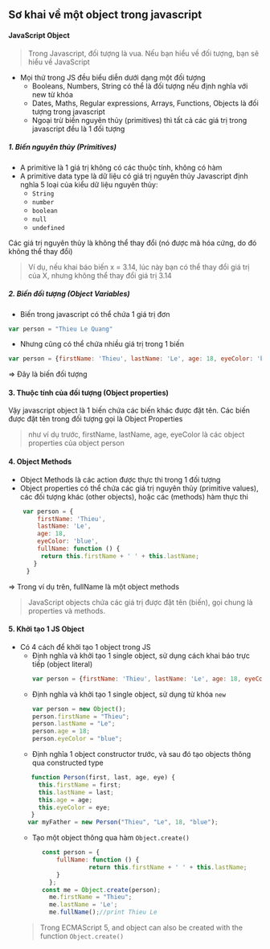 ## Sơ khai về một object trong javascript
#### JavaScript Object
  > Trong Javascript, đối tượng là vua. Nếu bạn hiểu về đối tượng, bạn sẽ hiểu về JavaScript
 - Mọi thứ trong JS đều biểu diễn dưới dạng một đối tượng
    + Booleans, Numbers, String có thể là đối tượng nếu định nghĩa với new từ khóa
    + Dates, Maths, Regular expressions, Arrays, Functions, Objects là đối tượng trong javascript
    + Ngoại trừ biến nguyên thủy (primitives) thì tất cả các giá trị trong javascript đều là 1 đối tượng
 ##### 1. Biến nguyên thủy (Primitives)
   - A primitive là 1 giá trị không có các thuộc tính, không có hàm
   - A primitive data type là dữ liệu có giá trị nguyên thủy
    Javascript định nghĩa 5 loại của kiểu dữ liệu nguyên thủy: 
        + ```String```
        + ```number```
        + ```boolean```
        + ```null```
        + ```undefined```
   
   Các giá trị nguyên thủy là không thể thay đổi (nó được mã hóa cứng, do đó không thể thay đổi)
   > Ví dụ, nếu khai báo biến x = 3.14, lúc này bạn có thể thay đổi giá trị của X, nhưng không thể thay đổi giá trị 3.14
 ##### 2. Biến đối tượng (Object Variables)    
   - Biến trong javascript có thể chứa 1 giá trị đơn
   ```javascript
var person = "Thieu Le Quang"
``` 
   - Nhưng cũng có thể chứa nhiều giá trị trong 1 biến
   ```javascript
   var person = {firstName: 'Thieu', lastName: 'Le', age: 18, eyeColor: 'blue'}
 ```
 => Đây là biến đối tượng
#### 3. Thuộc tính của đối tượng (Object properties)
  Vậy javascript object là 1 biến chứa các biến khác được đặt tên. Các biến được đặt tên trong đối tượng gọi là Object Properties
  > như ví dụ trước, firstName, lastName, age, eyeColor là các object properties của object person
#### 4. Object Methods
 - Object Methods là các action được thực thi trong 1 đối tượng 
 - Object properties có thể chứa các giá trị nguyên thủy (primitive values), các đối tượng khác (other objects), hoặc các (methods) hàm thực thi
```javascript
    var person = {
        firstName: 'Thieu',
        lastName: 'Le',
        age: 18,
        eyeColor: 'blue',
        fullName: function () { 
         return this.firstName + ' ' + this.lastName; 
       }
     }
```
 => Trong ví dụ trên, fullName là một object methods
> JavaScript objects chứa các giá trị được đặt tên (biến), gọi chung là properties và methods.
#### 5. Khởi tạo 1 JS Object
 - Có 4 cách để khởi tạo 1 object trong JS
     * Định nghĩa và khởi tạo 1 single object, sử dụng cách khai báo trực tiếp (object literal)
        ```javascript
        var person = {firstName: 'Thieu', lastName: 'Le', age: 18, eyeColor: 'blue'}
        ```
     * Định nghĩa và khởi tạo 1 single object, sử dụng từ khóa ```new```
        ```javascript
        var person = new Object();
        person.firstName = "Thieu";
        person.lastName = "Le";
        person.age = 18;
        person.eyeColor = "blue";
        ```
     * Định nghĩa 1 object constructor trước, và sau đó tạo objects thông qua constructed type
     ```javascript
        function Person(first, last, age, eye) {
          this.firstName = first;
          this.lastName = last;
          this.age = age;
          this.eyeColor = eye;
        }
       var myFather = new Person("Thieu", "Le", 18, "blue");
    ```
     * Tạo một object thông qua hàm ```Object.create()```
     ```javascript
           const person = {
               fullName: function () { 
                        return this.firstName + ' ' + this.lastName;   
               }
             };
           const me = Object.create(person);
             me.firstName = "Thieu";
             me.lastName = 'Le';
             me.fullName();//print Thieu Le
   ```
     > Trong ECMAScript 5, and object can also be created with the function ```Object.create()```